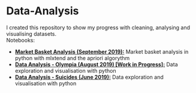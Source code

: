 # Data-Analysis

I created this repository to show my progress with cleaning, analysing and visualising datasets.<br>
Notebooks:
* <a href="https://github.com/Overflowed10/Data-Analysis/blob/master/Market%20Basket%20Analysis.ipynb"><b>Market Basket Analysis (September 2019):</b></a> Market basket analysis in python with mlxtend and the apriori algorythm
* <a href="https://github.com/Overflowed10/Data-Analysis/blob/master/Data%20Analysis%20-%20Olympia.ipynb"><b>Data Analysis - Olympia (August 2019) [Work in Progress]:</b></a> Data exploration and visualisation with python
* <a href="https://github.com/Overflowed10/Data-Analysis/blob/master/Data%20Analysis%20-%20Suicides.ipynb"><b>Data Analysis - Suicides (June 2019):</b></a> Data exploration and visualisation with python
